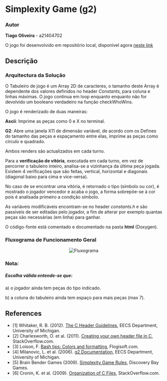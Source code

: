 # Simplexity Game (g2)

### Autor

 __Tiago Oliveira__ - a21404702

O jogo foi desenvolvido em repositório local, disponível agora [neste link](https://github.com/tcotiago/simplexity-game-g2)


## Descrição

### Arquitectura da Solução

O Tabuleiro de jogo é um Array 2D de caracteres, o tamanho deste Array é dependente dos valores definidos no header _Constants_, para coluna e linhas máximas. O jogo continua em loop enquanto enquanto não for devolvido um booleano verdadeiro na função checkWhoWins.

O jogo é renderizado de duas maneiras: 

__Ascii__: Imprime as peças como 0 e X no terminal.

__G2__: Abre uma janela X11 de dimensão variável, de acordo com os Defines do tamanho das peças e espaçamento entre elas, imprime as peças como círculo e quadrado.

Ambos renders são actualizados em cada turno.

Para a __verificação de vitória__, executada em cada turno, em vez de percorrer o tabuleiro inteiro, analisa-se a vizinhança da última peça jogada.
Existem 4 verificações que são feitas, vertical, horizontal e diagonais (diagonal baixo para cima e vice-versa).

No caso de se encontrar uma vitória, é retornado o tipo (símbolo ou cor), é mostrado o jogador vencedor e acaba o jogo, a forma sobrepõe-se à cor pois é analisada primeiro a condição símbolo.

As variáveis modificáveis encontram-se no header _constants.h_ e são passíveis de ser editadas pelo jogador, a fim de alterar por exemplo quantas peças são necessárias (em linha) para ganhar.

O código-fonte está comentado e documentado na pasta __html__ (Doxygen).



### Fluxograma de Funcionamento Geral

<p align="center">
  <img src="https://i.imgur.com/qY4SgTB.png" alt="Fluxograma"/>
</p>

### Nota:
##### Escolha válida entende-se que:
 a) o jogador ainda tem peças do tipo indicado.
 
 b) a coluna do tabuleiro ainda tem espaço para mais peças (max 7).



## References

* <a name="ref1">[1]</a> Whitaker, R. B. (2012). [The C Header Guidelines](http://umich.edu/~eecs381/handouts/CHeaderFileGuidelines.pdf),
   EECS Department, University of Michigan.
* <a name="ref1">[2]</a> Charlesworth, O. et al. (2011). [Creating your own header file in C](http://umich.edu/~eecs381/handouts/CHeaderFileGuidelines.pdf),
   StackOverflow.com.
* <a name="ref1">[3]</a> Loison, F. [Bash tips: Colors and formatting](https://misc.flogisoft.com/bash/tip_colors_and_formatting), Flogisoft.com.
* <a name="ref1">[4]</a> Milanovic, L. et al. (2006). [g2 Documentation](http://www.ncbr.muni.cz/~martinp/g2/index.html),
   EECS Department, University of Michigan.
* <a name="ref1">[5]</a> Brain Bender Games (2009). [Simplexity Game Rules](https://john.cs.olemiss.edu/~dwilkins/CSCI531/fall12/Simplexity_rules.pdf),
   Discovery Bay Games.
* <a name="ref1">[6]</a> Cronin, K. et al. (2009). [Organization of C Files](https://stackoverflow.com/questions/47919/organization-of-c-files), StackOverflow.com.

